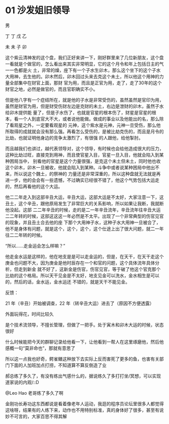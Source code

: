 # 01 沙发姐旧领导

男

丁 丁 戊 乙

未 未 子 卯


这个紫云清神发的这个盘，我们正好来讲一下，刚好群里来了几位新朋友，这个盘一看就是个做官的，怎么看出来其实非常明显，它的这个月令和年上包括日主的气一一色都是火
土，非常的燥，座下有一个子水生卯木，那么这个坐下的这个子水大用神，去生他的。卯木然后，卯木回过头来去克这个未土，所以他这个用神的力量全部集中在财官上面，那财
官为用，而且是正官为用，走了，走了30年的这个财官之地，必然是做官的，而且官职确实不小。

但是他八字有一个症结所在，就是他的子水是非常受伤的，虽然虽然是官印为用，虽然是财官为用，但是财受伤财左边是克财的未土，右边是泄财的卯木，虽然子水给卯木提供能
量了，但是子水伤了，也就是官星的根本伤了，财星是官星的根本，看一个人到底官大不大，或者说他能做。做成的事业以及他能出的名，那么除了看观星之外，一定要看观星的
元神，这个紫水是元神，元神一旦受伤，那么他所取得的成就就会没有那么强。再看怎么受伤的，是被比劫克伤的，而且是月令的比劫，也就证明他身边的竞争太激烈了，有很强
的人跟他，给他掣肘。

而且越我们也讲过，越代表领导对，这个领导，有时候也会给他造成很大的压力，这种比劫过旺，直接克到用神，而且使官星入目，官星一旦入目，他就会陷入到某种困局当中，
别看他的官星是这个力量很强，是克这个未土但未土，同时他也收这个卯木，卯木一旦被收，他就会陷入到某种。斗争中或者说某种困局中他出不来，所以说这个魏土，的祭神的
力量还是非常深重的，所以这种盘就无法就是再进一步，他的会会有一些遗憾，不过确实已经很不错了，他这个气势包括大运走的，然后再看他的这个大运。

他二二年走入到这部辛丑大运，辛丑大运，这部大运是不太好，大家注意一下，这丑土，这个辛丑，跟他原局发生了非常巨大的关系影响，所以如果让我断，我就断他没起。这部
二二年辛丑的时候，走的是二一年辛丑流年，辛丑流年往辛丑大运二二年转的时候，这部这这这一年必然是不太平。出现了一个非常典型的伤官见官的现象，并且丑土合去他的座
下那个大用神子水，这种子水大用神一旦被合了，他不是身体有问题，就是这个，这个，这个，这个仕途上出了很大问题，就二一年往二二年转的时候。

“所以……走金运会怎么样嘛？”

他走金水运是这样的，他在地支是是可以走金运的，但是，在天干，在天干走这个庚金也问题不大，因为庚金是他时辰存在一个和官的问题，这个具体流年具体分析，但走到新金
就不好了，这新金是伤官，伤官见官，等于破了他这个官克那个比劫的这个格局。所以天干见金是不太好，地支见金可以洗水，金水相生是可以的，然后的话，金水运，金水运还
不错的，就是天干不能见金。



反馈：

21 年（辛丑）开始被调查，22 年（转辛丑大运）进去了（原因不方便透露）

外面玩得花，时间比较久

是个技术流领导，不擅长管理，但做了一把手。处于寅木和卯木大运的时候，状态很好






什么时候能把今天的群聊记录给他看一下，让他看到一帮人在这里琢磨他，然后他感概一句“莫非命也”，那就有意思了




所以这一点我也好奇，鳄雀鳝这种放下去实际上反而害死了更多的鱼，也害有关部门下面的人加班加点打捞，不知道算不算反倒造了业

郝总练了多久了，有没有练出气感什么的，据说练久了多打打坐/冥想，可以实现道家说的内观/::D


@Leo Hao 老哥练了多久了啊

金刚功长寿功这东西都说是看着像老年人运动，我逛的程序员论坛里很多人都觉得这啥呀，结果有的人练下来，动作也不用特别标准，真的身体好了很多，甚至有说妙不可言的，大家百思不得其解